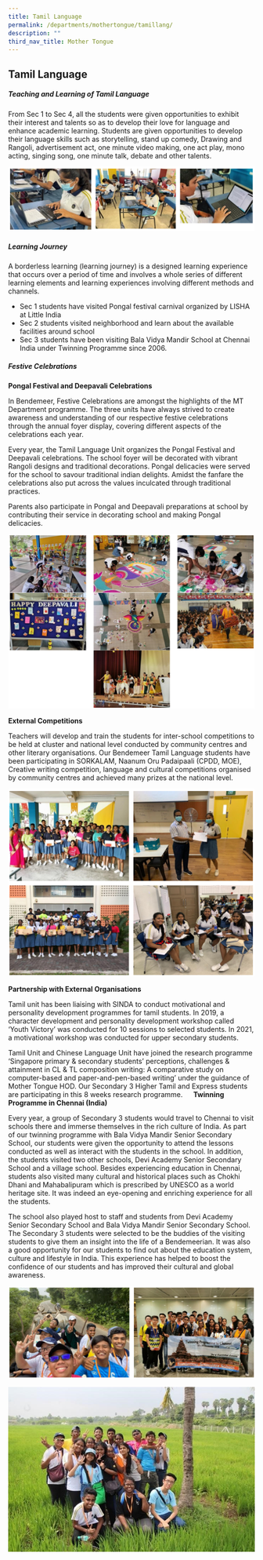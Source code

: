 ```yaml
---
title: Tamil Language
permalink: /departments/mothertongue/tamillang/
description: ""
third_nav_title: Mother Tongue
---
```

## Tamil Language
##### **Teaching and Learning of Tamil Language**

From Sec 1 to Sec 4, all the students were given opportunities to exhibit their interest and talents so as to develop their love for language and enhance academic learning.  Students are given opportunities to develop their language skills such as storytelling, stand up comedy, Drawing and Rangoli, advertisement act, one minute video making, one act play, mono acting, singing song, one minute talk, debate and other talents.  

![Teaching and Learning of Tamil Language](/images/Departments/tl-Teaching%20and%20learning%20of%20tamil%20language.png)

##### **Learning Journey**

A borderless learning (learning journey) is a designed learning experience that occurs over a period of time and involves a whole series of different learning elements and learning experiences involving different methods and channels. 

* Sec 1 students have visited Pongal festival carnival organized by LISHA at Little India 
* Sec 2 students visited neighborhood and learn about the available facilities around school 
* Sec 3 students have been visiting Bala Vidya Mandir School at Chennai India under Twinning Programme since 2006. 


##### **Festive Celebrations**

**Pongal Festival and Deepavali Celebrations**

In Bendemeer, Festive Celebrations are amongst the highlights of the MT Department programme. The three units have always strived to create awareness and understanding of our respective festive celebrations through the annual foyer display, covering different aspects of the celebrations each year. 

Every year, the Tamil Language Unit organizes the Pongal Festival and Deepavali celebrations. The school foyer will be decorated with vibrant Rangoli designs and traditional decorations. Pongal delicacies were served for the school to savour traditional indian delights. Amidst the fanfare the celebrations also put across the values inculcated through traditional practices.

Parents also participate in Pongal and Deepavali preparations at school by contributing their service in decorating school and making Pongal delicacies.

![Pongal Festival and Deepavali Celebrations](/images/Departments/tl-Festive%20Celebrations.png)

**External Competitions**

Teachers will develop and train the students for inter-school competitions to be held at cluster and national level conducted by community centres and other literary organisations. Our Bendemeer Tamil Language students have been participating in SORKALAM, Naanum Oru Padaipaali (CPDD, MOE), Creative writing competition, language and cultural competitions organised by community centres and achieved many prizes at the national level.  

![External Competitions](/images/Departments/tl-External.png)

**Partnership with External Organisations**

Tamil unit has been liaising with SINDA to conduct motivational and personality development programmes for tamil students. In 2019, a character development and personality development workshop called ‘Youth Victory’ was conducted for 10 sessions to selected students. In 2021, a motivational workshop was conducted for upper secondary students.  

Tamil Unit and Chinese Language Unit have joined the research programme ‘Singapore primary & secondary students’ perceptions, challenges & attainment in CL & TL composition writing: A comparative study on computer-based and paper-and-pen-based writing’ under the guidance of Mother Tongue HOD.  Our Secondary 3 Higher Tamil and Express students are participating in this 8 weeks research programme. 
 
**Twinning Programme in Chennai (India)** 

Every year, a group of Secondary 3 students would travel to Chennai to visit schools there and immerse themselves in the rich culture of India. As part of our twinning programme with Bala Vidya Mandir Senior Secondary School, our students were given the opportunity to attend the lessons conducted as well as interact with the students in the school. In addition, the students visited two other schools, Devi Academy Senior Secondary School and a village school. Besides experiencing education in Chennai, students also visited many cultural and historical places such as Chokhi Dhani and Mahabalipuram which is prescribed by UNESCO as a world heritage site. It was indeed an eye-opening and enriching experience for all the students. 

The school also played host to staff and students from Devi Academy Senior Secondary School and Bala Vidya Mandir Senior Secondary School. The Secondary 3 students were selected to be the buddies of the visiting students to give them an insight into the life of a Bendemeerian. It was also a good opportunity for our students to find out about the education system, culture and lifestyle in India. This experience has helped to boost the confidence of our students and has improved their cultural and global awareness.

![Twinning Programme in Chennai (India)](/images/Departments/tl-Twinning%20Programme.png)

![Twinning Programme in Chennai (India)](/images/Departments/tl-tamil10.jpg)